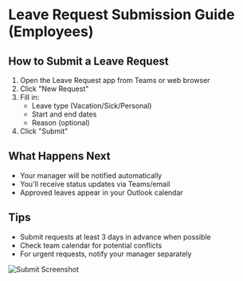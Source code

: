 # Leave Request Submission Guide (Employees)

## How to Submit a Leave Request
1. Open the Leave Request app from Teams or web browser
2. Click "New Request"
3. Fill in:
   - Leave type (Vacation/Sick/Personal)
   - Start and end dates
   - Reason (optional)
4. Click "Submit"

## What Happens Next
- Your manager will be notified automatically
- You'll receive status updates via Teams/email
- Approved leaves appear in your Outlook calendar

## Tips
- Submit requests at least 3 days in advance when possible
- Check team calendar for potential conflicts
- For urgent requests, notify your manager separately

![Submit Screenshot](screenshots/submit-flow.png)